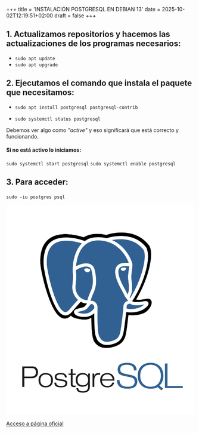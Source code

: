 +++
title = 'INSTALACIÓN POSTGRESQL EN DEBIAN 13'
date = 2025-10-02T12:19:51+02:00
draft = false
+++	

## 1. Actualizamos repositorios y hacemos las actualizaciones de los programas necesarios: 
  
- `sudo apt update`  
- `sudo apt upgrade`  

## 2. Ejecutamos el comando que instala el paquete que necesitamos:  

- `sudo apt install postgresql postgresql-contrib`  
  
- `sudo systemctl status postgresql`  

Debemos ver algo como *"active"* y eso significará que está correcto y funcionando.  

#### Si no está activo lo iniciamos:  
  
`sudo systemctl start postgresql`
`sudo systemctl enable postgresql`
  
## 3. Para acceder:
  
`sudo -iu postgres psql`  

![Postgresql](/images/postgresql.webp)  

[Acceso a página oficial](https://www.postgresql.org/)

